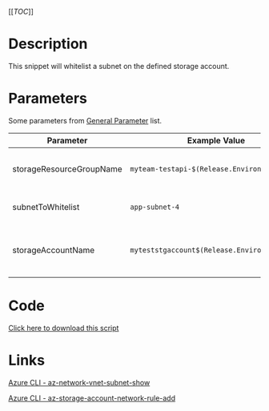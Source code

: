 [[_TOC_]]

# Description
This snippet will whitelist a subnet on the defined storage account.

# Parameters
Some parameters from [General Parameter](/Azure/Azure-CLI-Snippets) list.

| Parameter | Example Value | Description |
|--|--|--|
| storageResourceGroupName | `myteam-testapi-$(Release.EnvironmentName)` | ResourceGroupName where (pre-existing) the storage account is location |
| subnetToWhitelist | `app-subnet-4` | The name for the subnet to whitelist on the storage account. |
| storageAccountName | `myteststgaccount$(Release.EnvironmentName)` | The name of the (pre-existing) storage account you want to whitelist the subnet on |

# Code
[Click here to download this script](../../../../src/Storage-Accounts/Whitelist-Subnet-for-Storageaccount.ps1)

# Links

[Azure CLI - az-network-vnet-subnet-show](https://docs.microsoft.com/en-us/cli/azure/network/vnet/subnet?view=azure-cli-latest#az-network-vnet-subnet-show)

[Azure CLI - az-storage-account-network-rule-add](https://docs.microsoft.com/en-us/cli/azure/storage/account/network-rule?view=azure-cli-latest#az-storage-account-network-rule-add)
